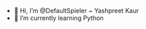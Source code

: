 - 👋 Hi, I’m @DefaultSpieler ~ Yashpreet Kaur
- 🌱 I’m currently learning Python

<!---
DefaultSpieler/DefaultSpieler is a ✨ special ✨ repository because its `README.md` (this file) appears on your GitHub profile.
You can click the Preview link to take a look at your changes.
--->
